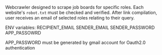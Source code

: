 Webcrawler designed to scrape job boards for specific roles. Each website's `robot.txt` must be checked and verified. After link compilation, user receives an email of selected roles relating to their query.

ENV variables:
RECIPIENT_EMAIL
SENDER_EMAIL
SENDER_PASSWORD
APP_PASSOWRD

APP_PASSWORD must be generated by gmail account for Oauth2.0 authentication


